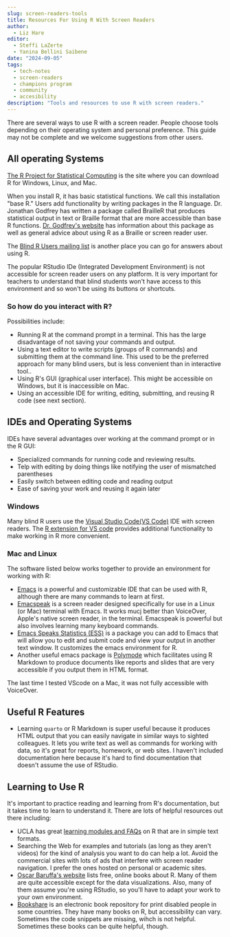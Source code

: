 ```yaml
---
slug: screen-readers-tools
title: Resources For Using R With Screen Readers
author:
  - Liz Hare
editor:
  - Steffi LaZerte
  - Yanina Bellini Saibene
date: "2024-09-05"
tags:
  - tech-notes
  - screen-readers
  - champions program
  - community
  - accesibility
description: "Tools and resources to use R with screen readers."
---
```


There are several ways to use R with a screen reader.
People choose tools depending on their operating system and personal preference.
This guide may not be complete and we welcome suggestions from other users.

## All operating Systems

[The R Project for Statistical Computing](https://www.r-project.org) is the site where you can download R for Windows, Linux, and Mac.

When you install R, it has basic statistical functions.
We call this installation "base R."
Users add functionality by writing packages in the R language.
Dr. Jonathan Godfrey has written a package called BrailleR that produces statistical output in text or Braille format that are more accessible than base R functions.
[Dr. Godfrey's website](https://r-resources.massey.ac.nz/BrailleR/) has information about this package as well as general advice about using R as a Braille or screen reader user.

The [Blind R Users mailing list](https://www.nfbnet.org/mailman/listinfo/blindrug_nfbnet.org) is another place you can go for answers about using R.

The popular  RStudio IDe (Integrated Development Environment) is not accessible for screen reader users on any platform.
It is very important for teachers to understand that blind students won't have access to this environment and so won't be using its buttons or shortcuts. 

### So how do you interact with R?

Possibilities include:

* Running R at the command prompt in a terminal. This has the large disadvantage of not saving your commands and output.
* Using a text editor to write scripts (groups of R commands) and submitting them at the command line. This used to be the preferred approach for many blind users, but is less convenient than in interactive tool..
* Using R's GUI (graphical user interface). This might be accessible on Windows, but it is inaccessible on Mac.
* Using an accessible IDE for writing, editing, submitting, and reusing R code (see next section).

## IDEs and Operating Systems

IDEs have several advantages over working at the command prompt or in the R GUI: 

* Specialized commands for running code and reviewing results.
* Telp with editing by doing things like notifying the user of mismatched parentheses
* Easily switch between editing code and reading output
* Ease of saving your work and reusing it again later

### Windows

Many blind R users use the [Visual Studio Code(VS Code)](https://code.visualstudio.com) IDE with screen readers.
The [R extension for VS code](https://marketplace.visualstudio.com/items?itemName=REditorSupport.r)
provides additional functionality to make working in R more convenient.


### Mac and Linux

The software listed below works together to provide an environment for working with R:

* [Emacs](https://www.gnu.org/software/emacs/) is a powerful and customizable IDE that
can be used with R, although there are many commands to learn at first.
* [Emacspeak](https://github.com/tvraman/emacspeak) is a screen reader designed specifically for use 
in a Linux (or Mac) terminal with Emacs. 
It works mucj better than VoiceOver, Apple's native screen reader, in the terminal.
Emacspeak is powerful but also involves learning many keyboard commands.
* [Emacs Speaks Statistics (ESS)](https://ess.r-project.org) is a package you can add to Emacs that will allow you to edit and submit code and view your output in another text window. 
It customizes the emacs environment for R.
* Another useful emacs package is [Polymode](https://polymode.github.io) which facilitates using R Markdown to produce documents like reports and slides that are very accessible if you output them in HTML format.

The last time I tested VScode on a Mac, it was not fully accessible with VoiceOver.


## Useful R Features

* Learning `quarto` or R Markdown is super useful because it produces HTML
output that you can easily navigate in similar ways to sighted colleagues. 
It lets you write text as well as commands for working with data, so it's great for reports, homework, or web sites. 
I haven't included documentation here because it's hard to find documentation that doesn't assume the use of RStudio.


## Learning to Use R

It's important to practice reading and learning from R's documentation, but it takes time to learn to understand it. There are lots of helpful resources out there including:

* UCLA has great [learning modules and FAQs](https://stats.oarc.ucla.edu/r/) on R that are in simple text formats.
* Searching the Web for examples and tutorials (as long as they aren't videos) for the kind of analysis you want to do can help a lot. Avoid the commercial sites with lots of ads that interfere with screen reader navigation. I prefer the ones hosted on personal or academic sites.
* [Oscar Baruffa's website](https://www.bigbookofr.com) lists free, online books about R. Many of them are quite accessible except for the data visualizations. Also, many of them assume you're using RStudio, so you'll have to adapt your work to your own environment.
* [Bookshare](https://bookshare.org) is an electronic book repository for print disabled people in some countries. They have many books on R, but accessibility can vary. Sometimes the code snippets are missing, wihch is not helpful. Sometimes these books can be quite helpful, though.